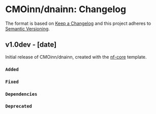 # CMOinn/dnainn: Changelog

The format is based on [Keep a Changelog](https://keepachangelog.com/en/1.0.0/)
and this project adheres to [Semantic Versioning](https://semver.org/spec/v2.0.0.html).

## v1.0dev - [date]

Initial release of CMOinn/dnainn, created with the [nf-core](https://nf-co.re/) template.

### `Added`

### `Fixed`

### `Dependencies`

### `Deprecated`
